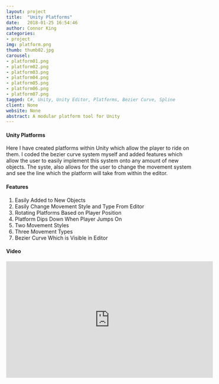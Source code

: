 ```yaml
---
layout: project
title:  "Unity Platforms"
date:   2018-01-25 16:54:46
author: Connor King
categories:
- project
img: platform.png
thumb: thumb02.jpg
carousel:
- platform01.png
- platform02.png
- platform03.png
- platform04.png
- platform05.png
- platform06.png
- platform07.png
tagged: C#, Unity, Unity Editor, Platforms, Bezier Curve, Spline
client: None
website: None
abstract: A modular platform tool for Unity
---
```

#### Unity Platforms
Here I have created platforms within Unity which allow the player to ride on them. I coded the bezier curve system myself and added features which allow the user to easily implement this system onto any amount of new objects. The syste, also allows for the user to change the movement system and see the line which the platform will take from within the editor.

#### Features
1. Easily Added to New Objects
2. Easily Change Movement Style and Type From Editor
3. Rotating Platforms Based on Player Position
4. Platform Dips Down When Player Jumps On
5. Two Movement Styles
6. Three Movement Types
7. Bezier Curve Which is Visible in Editor

#### Video
<iframe width="560" height="315" src="https://www.youtube.com/embed/aiR7_abCNnU" frameborder="0" allow="accelerometer; autoplay; encrypted-media; gyroscope; picture-in-picture" allowfullscreen></iframe>